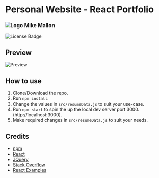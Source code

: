 # Personal Website - React Portfolio
### ![Logo](https://www.mikemallon.com/images/logo.png) Mike Mallon

![License Badge](https://img.shields.io/badge/license-MIT-green.svg)

## Preview
![Preview](https://www.mikemallon.com/images/mikemallondotcompreview.png)

## How to use
1. Clone/Download the repo.
2. Run  ``` npm install ```.
3. Change the values in ```src/resumeData.js``` to suit your use-case.
4. Run ```npm start``` to spin the up the local dev server port 3000.(http://localhost:3000).
5. Make required changes in ```src/resumeData.js``` to suit your needs.

## Credits

- [npm](https://www.npmjs.com/package/react-router-dom)
- [React](https://reactjs.org/docs/code-splitting.html)
- [JQuery](https://jquery.com/)
- [Stack Overflow](https://stackoverflow.com/questions/66839427/mongoose-middleware-schema-presave)
- [React Examples](https://reactjsexample.com/a-simple-spa-portfolio-template-for-developer-designers-built-with-react/)

